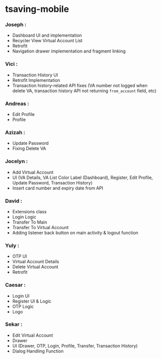 # tsaving-mobile

### **Joseph** : 
   * Dashboard UI and implementation
   * Recycler View Virtual Account List
   * Retrofit
   * Navigation drawer implementation and fragment linking

### **Vici** : 
   * Transaction History UI
   * Retrofit Implementation
   * Transaction history-related API fixes (VA number not logged when delete VA, transaction history API not returning `from_account` field, etc)

### **Andreas** : 
   * Edit Profile
   * Profile

### **Azizah** : 
   * Update Password
   * Fixing Delete VA

### **Jocelyn** : 
   * Add Virtual Account
   * UI (VA Details, VA List Color Label (Dashboard), Register, Edit Profile, Update Password, Transaction History) 
   * Insert card number and expiry date from API

### **David** : 
   * Extensions class
   * Login Logic
   * Transfer To Main
   * Transfer To Virtual Account
   * Adding listener back button on main activity & logout function

### **Yuly** : 
   * OTP UI
   * Virtual Account Details
   * Delete Virtual Account
   * Retrofit

### **Caesar** : 
   * Login UI
   * Register UI & Logic
   * OTP Logic
   * Logo

### **Sekar** : 
   * Edit Virtual Account
   * Drawer
   * UI (Drawer, OTP, Login, Profile, Transfer, Transaction History)
   * Dialog Handling Function
